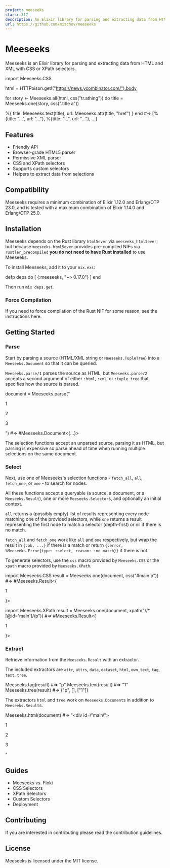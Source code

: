 ```yaml
---
project: meeseeks
stars: 317
description: An Elixir library for parsing and extracting data from HTML and XML with CSS or XPath selectors.
url: https://github.com/mischov/meeseeks
---
```


Meeseeks
========

Meeseeks is an Elixir library for parsing and extracting data from HTML and XML with CSS or XPath selectors.

import Meeseeks.CSS

html \= HTTPoison.get!("https://news.ycombinator.com/").body

for story <- Meeseeks.all(html, css("tr.athing")) do
  title \= Meeseeks.one(story, css(".title a"))

  %{
    title: Meeseeks.text(title),
    url: Meeseeks.attr(title, "href")
  }
end
#=> \[%{title: "...", url: "..."}, %{title: "...", url: "..."}, ...\]

Features
--------

-   Friendly API
-   Browser-grade HTML5 parser
-   Permissive XML parser
-   CSS and XPath selectors
-   Supports custom selectors
-   Helpers to extract data from selections

Compatibility
-------------

Meeseeks requires a minimum combination of Elixir 1.12.0 and Erlang/OTP 23.0, and is tested with a maximum combination of Elixir 1.14.0 and Erlang/OTP 25.0.

Installation
------------

Meeseeks depends on the Rust library `html5ever` via `meeseeks_html5ever`, but because `meeseeks_html5ever` provides pre-compiled NIFs via `rustler_precompiled` **you do not need to have Rust installed** to use Meeseeks.

To install Meeseeks, add it to your `mix.exs`:

defp deps do
  \[
    {:meeseeks, "~> 0.17.0"}
  \]
end

Then run `mix deps.get`.

### Force Compilation

If you need to force compilation of the Rust NIF for some reason, see the instructions here.

Getting Started
---------------

### Parse

Start by parsing a source (HTML/XML string or `Meeseeks.TupleTree`) into a `Meeseeks.Document` so that it can be queried.

`Meeseeks.parse/1` parses the source as HTML, but `Meeseeks.parse/2` accepts a second argument of either `:html`, `:xml`, or `:tuple_tree` that specifies how the source is parsed.

document \= Meeseeks.parse("<div id=main><p>1</p><p>2</p><p>3</p></div>")
#=> #Meeseeks.Document<{...}>

The selection functions accept an unparsed source, parsing it as HTML, but parsing is expensive so parse ahead of time when running multiple selections on the same document.

### Select

Next, use one of Meeseeks's selection functions - `fetch_all`, `all`, `fetch_one`, or `one` - to search for nodes.

All these functions accept a queryable (a source, a document, or a `Meeseeks.Result`), one or more `Meeseeks.Selector`s, and optionally an initial context.

`all` returns a (possibly empty) list of results representing every node matching one of the provided selectors, while `one` returns a result representing the first node to match a selector (depth-first) or nil if there is no match.

`fetch_all` and `fetch_one` work like `all` and `one` respectively, but wrap the result in `{:ok, ...}` if there is a match or return `{:error, %Meeseeks.Error{type: :select, reason: :no_match}}` if there is not.

To generate selectors, use the `css` macro provided by `Meeseeks.CSS` or the `xpath` macro provided by `Meeseeks.XPath`.

import Meeseeks.CSS
result \= Meeseeks.one(document, css("#main p"))
#=> #Meeseeks.Result<{ <p>1</p> }>

import Meeseeks.XPath
result \= Meeseeks.one(document, xpath("//\*\[@id='main'\]//p"))
#=> #Meeseeks.Result<{ <p>1</p> }>

### Extract

Retrieve information from the `Meeseeks.Result` with an extractor.

The included extractors are `attr`, `attrs`, `data`, `dataset`, `html`, `own_text`, `tag`, `text`, `tree`.

Meeseeks.tag(result)
#=> "p"
Meeseeks.text(result)
#=> "1"
Meeseeks.tree(result)
#=> {"p", \[\], \["1"\]}

The extractors `html` and `tree` work on `Meeseeks.Document`s in addition to `Meeseeks.Result`s.

Meeseeks.html(document)
#=> "<html><head></head><body><div id=\\"main\\"><p>1</p><p>2</p><p>3</p></div></body></html>"

Guides
------

-   Meeseeks vs. Floki
-   CSS Selectors
-   XPath Selectors
-   Custom Selectors
-   Deployment

Contributing
------------

If you are interested in contributing please read the contribution guidelines.

License
-------

Meeseeks is licensed under the MIT license.
